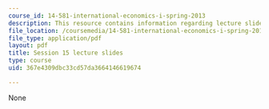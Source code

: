 ```yaml
---
course_id: 14-581-international-economics-i-spring-2013
description: This resource contains information regarding lecture slide 15.
file_location: /coursemedia/14-581-international-economics-i-spring-2013/367e4309dbc33cd57da3664146619674_MIT14_581S13_Lecslides15.pdf
file_type: application/pdf
layout: pdf
title: Session 15 lecture slides
type: course
uid: 367e4309dbc33cd57da3664146619674

---
```

None
